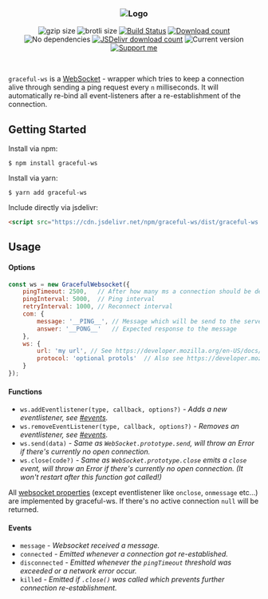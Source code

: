 <h3 align="center">
    <img src="https://user-images.githubusercontent.com/30767528/66257184-01a1c380-e796-11e9-9b2c-4908cfc22c95.png" alt="Logo">
</h3>

<p align="center">
  <img alt="gzip size" src="https://img.badgesize.io/https://raw.githubusercontent.com/Simonwep/graceful-ws/master/dist/graceful-ws.min.js?compression=gzip&style=flat-square">
  <img alt="brotli size" src="https://img.badgesize.io/https://raw.githubusercontent.com/Simonwep/graceful-ws/master/dist/graceful-ws.min.js?compression=brotli&style=flat-square">
  <a href="https://travis-ci.org/Simonwep/graceful-ws"><img
     alt="Build Status"
     src="https://img.shields.io/travis/Simonwep/graceful-ws.svg?style=popout-square"></a>
  <a href="https://www.npmjs.com/package/graceful-ws"><img
     alt="Download count"
     src="https://img.shields.io/npm/dm/graceful-ws.svg?style=popout-square"></a>
  <img alt="No dependencies" src="https://img.shields.io/badge/dependencies-none-27ae60.svg?style=popout-square">
  <a href="https://www.jsdelivr.com/package/npm/graceful-ws"><img
     alt="JSDelivr download count"
     src="https://data.jsdelivr.com/v1/package/npm/graceful-ws/badge"></a>
  <img alt="Current version"
       src="https://img.shields.io/github/tag/Simonwep/graceful-ws.svg?color=3498DB&label=version&style=flat-square">
  <a href="https://www.patreon.com/simonwep"><img
     alt="Support me"
     src="https://img.shields.io/badge/patreon-support-3498DB.svg?style=popout-square"></a>
</p>

<br>


`graceful-ws` is a [WebSocket](https://developer.mozilla.org/en-US/docs/Web/API/WebSocket) - wrapper which tries to keep a connection alive
through sending a ping request every `n` milliseconds. It will automatically re-bind all event-listeners after a re-establishment of the connection.

## Getting Started

Install via npm:
```shell
$ npm install graceful-ws
```

Install via yarn:
```shell
$ yarn add graceful-ws
```

Include directly via jsdelivr:
```html
<script src="https://cdn.jsdelivr.net/npm/graceful-ws/dist/graceful-ws.min.js"></script>
```

## Usage

#### Options
```js
const ws = new GracefulWebsocket({
    pingTimeout: 2500,   // After how many ms a connection should be declared as disconnected
    pingInterval: 5000,  // Ping interval
    retryInterval: 1000, // Reconnect interval
    com: {
        message: '__PING__', // Message which will be send to the server as question "hey, are you still there?"
        answer: '__PONG__'   // Expected response to the message
    },
    ws: {
        url: 'my url', // See https://developer.mozilla.org/en-US/docs/Web/API/WebSocket/WebSocket#Parameters
        protocol: 'optional protols'  // Also see https://developer.mozilla.org/en-US/docs/Web/API/WebSocket/WebSocket#Parameters
    }
});
```

#### Functions
* `ws.addEventlistener(type, callback, options?)` _- Adds a new eventlistener, see [#events](#events)._
* `ws.removeEventListener(type, callback, options?)` _- Removes an eventlistener,  see [#events](#events)._
* `ws.send(data)` _- Same as `WebSocket.prototype.send`, will throw an Error if there's currently no open connection._
* `ws.close(code?)` _- Same as `WebSocket.prototype.close` emits a `close` event, will throw an Error if there's currently no open connection. (It won't restart after this function got called!)_

All [websocket properties](https://developer.mozilla.org/en-US/docs/Web/API/WebSocket) (except eventlistener like `onclose`, `onmessage` etc...) are implemented by graceful-ws.
If there's no active connection `null` will be returned.

#### Events
* `message` _- Websocket received a message._
* `connected` _- Emitted whenever a connection got re-established._
* `disconnected` _- Emitted whenever the `pingTimeout` threshold was exceeded or a network error occur._
* `killed` _- Emitted if `.close()` was called which prevents further connection re-establishment._
